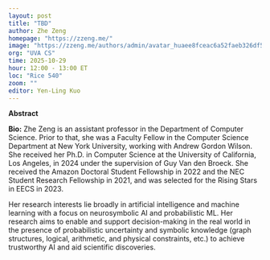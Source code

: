 ```yaml
---
layout: post
title: "TBD"
author: Zhe Zeng
homepage: "https://zzeng.me/"
image: "https://zzeng.me/authors/admin/avatar_huaee8fceac6a52faeb326df54ad7ff8ea_1106009_270x270_fill_q75_lanczos_center.jpg"
org: "UVA CS"
time: 2025-10-29
hour: 12:00 - 13:00 ET
loc: "Rice 540"
zoom: ""
editor: Yen-Ling Kuo
---
```


**Abstract**


**Bio:**
Zhe Zeng is an assistant professor in the Department of Computer Science. Prior to that, she was a Faculty Fellow in the Computer Science Department at New York University, working with Andrew Gordon Wilson. She received her Ph.D. in Computer Science at the University of California, Los Angeles, in 2024 under the supervision of Guy Van den Broeck. She received the Amazon Doctoral Student Fellowship in 2022 and the NEC Student Research Fellowship in 2021, and was selected for the Rising Stars in EECS in 2023.

Her research interests lie broadly in artificial intelligence and machine learning with a focus on neurosymbolic AI and probabilistic ML. Her research aims to enable and support decision-making in the real world in the presence of probabilistic uncertainty and symbolic knowledge (graph structures, logical, arithmetic, and physical constraints, etc.) to achieve trustworthy AI and aid scientific discoveries.
